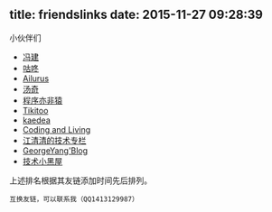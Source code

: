 title: friendslinks
date: 2015-11-27 09:28:39
---
小伙伴们
* [冯建](http://jayfeng.com/)
* [咕咚](http://gudong.name/)
* [Ailurus](http://www.easydone.cn/)
* [汤奇](http://itangqi.me/)
* [程序亦非猿](http://yifeiyuan.me/)
* [Tikitoo](http://tikitoo.me/)
* [kaedea](http://kaedea.com/)
* [Coding and Living](http://www.woaitqs.cc/)
* [江清清的技术专栏](http://www.lcode.org/)
* [GeorgeYang'Blog](http://georgeyang.cn)
* [技术小黑屋](http://droidyue.com/)

上述排名根据其友链添加时间先后排列。

`互换友链，可以联系我（QQ1413129987）`



